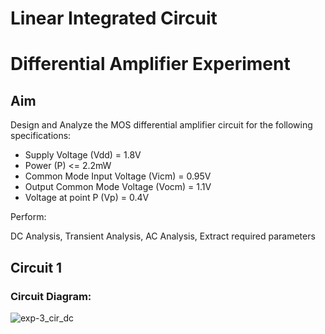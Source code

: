 # Linear Integrated Circuit
# Differential Amplifier Experiment

## Aim

Design and Analyze the MOS differential amplifier circuit for the following specifications:

- Supply Voltage (Vdd) = 1.8V
- Power (P) <= 2.2mW
- Common Mode Input Voltage (Vicm) = 0.95V
- Output Common Mode Voltage (Vocm) = 1.1V
- Voltage at point P (Vp) = 0.4V

Perform:

DC Analysis, Transient Analysis, AC Analysis, Extract required parameters

## Circuit 1

### Circuit Diagram:

![exp-3_cir_dc](https://github.com/user-attachments/assets/8848c74c-cc72-4f3a-b6f1-9b68bfa684f7)
